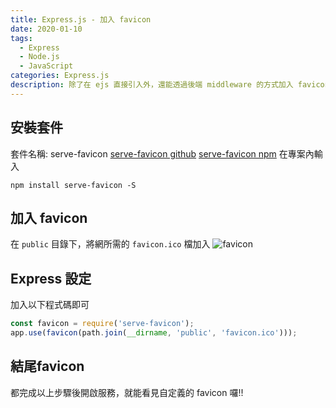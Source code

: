 ```yaml
---
title: Express.js - 加入 favicon
date: 2020-01-10
tags: 
  - Express
  - Node.js
  - JavaScript
categories: Express.js
description: 除了在 ejs 直接引入外，還能透過後端 middleware 的方式加入 favicon 呦!!
---
```

## 安裝套件 
套件名稱: serve-favicon
[serve-favicon github](https://github.com/expressjs/serve-favicon)
[serve-favicon npm](https://www.npmjs.com/package/serve-favicon)
在專案內輸入
```
npm install serve-favicon -S
```

## 加入 favicon
在 `public` 目錄下，將網所需的 `favicon.ico` 檔加入
![favicon](https://i.imgur.com/2fwm2vE.png)

## Express 設定
加入以下程式碼即可
``` JavaScript
const favicon = require('serve-favicon');
app.use(favicon(path.join(__dirname, 'public', 'favicon.ico')));
```

## 結尾favicon
都完成以上步驟後開啟服務，就能看見自定義的 favicon 囉!!